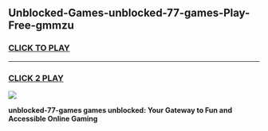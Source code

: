 
## Unblocked-Games-unblocked-77-games-Play-Free-gmmzu
<h3>
<a href="https://premium76.site?title=unblocked-77-games&ref=10A">CLICK TO PLAY</a></h3>
<hr>

<h3>
<a href="https://premium76.site?title=unblocked-77-games&ref=10A">CLICK 2 PLAY</a>
  
</h3>

<a href="https://premium76.site?title=unblocked-77-games&ref=10A"><img src="https://clearcache.store/games.png"></a>


**unblocked-77-games games unblocked: Your Gateway to Fun and Accessible Online Gaming**
